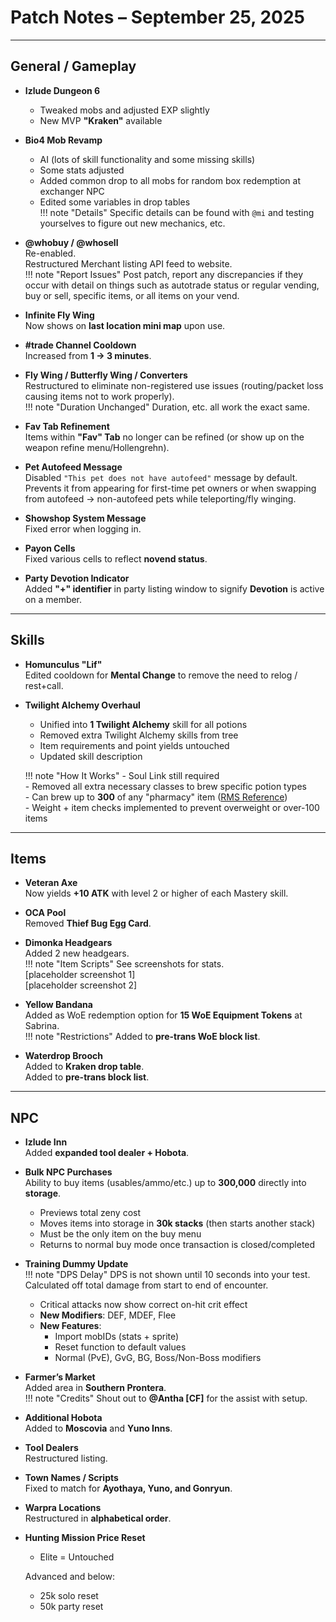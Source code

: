 # Patch Notes – September 25, 2025

---

## General / Gameplay

- **Izlude Dungeon 6**  
  - Tweaked mobs and adjusted EXP slightly  
  - New MVP **"Kraken"** available  

- **Bio4 Mob Revamp**  
  - AI (lots of skill functionality and some missing skills)  
  - Some stats adjusted  
  - Added common drop to all mobs for random box redemption at exchanger NPC  
  - Edited some variables in drop tables  
  !!! note "Details"
      Specific details can be found with `@mi` and testing yourselves to figure out new mechanics, etc.  

- **@whobuy / @whosell**  
  Re-enabled.  
  Restructured Merchant listing API feed to website.  
  !!! note "Report Issues"
      Post patch, report any discrepancies if they occur with detail on things such as autotrade status or regular vending, buy or sell, specific items, or all items on your vend.  

- **Infinite Fly Wing**  
  Now shows on **last location mini map** upon use.  

- **#trade Channel Cooldown**  
  Increased from **1 → 3 minutes**.  

- **Fly Wing / Butterfly Wing / Converters**  
  Restructured to eliminate non-registered use issues (routing/packet loss causing items not to work properly).  
  !!! note "Duration Unchanged"
      Duration, etc. all work the exact same.  

- **Fav Tab Refinement**  
  Items within **"Fav" Tab** no longer can be refined (or show up on the weapon refine menu/Hollengrehn).  

- **Pet Autofeed Message**  
  Disabled `"This pet does not have autofeed"` message by default.  
  Prevents it from appearing for first-time pet owners or when swapping from autofeed → non-autofeed pets while teleporting/fly winging.  

- **Showshop System Message**  
  Fixed error when logging in.  

- **Payon Cells**  
  Fixed various cells to reflect **novend status**.  

- **Party Devotion Indicator**  
  Added **"+" identifier** in party listing window to signify **Devotion** is active on a member.  

---

## Skills

- **Homunculus "Lif"**  
  Edited cooldown for **Mental Change** to remove the need to relog / rest+call.  

- **Twilight Alchemy Overhaul**  
  - Unified into **1 Twilight Alchemy** skill for all potions  
  - Removed extra Twilight Alchemy skills from tree  
  - Item requirements and point yields untouched  
  - Updated skill description  

  !!! note "How It Works"
      - Soul Link still required  
      - Removed all extra necessary classes to brew specific potion types  
      - Can brew up to **300** of any "pharmacy" item ([RMS Reference](https://ratemyserver.net/index.php?page=creation_db&op=4))  
      - Weight + item checks implemented to prevent overweight or over-100 items  

---

## Items

- **Veteran Axe**  
  Now yields **+10 ATK** with level 2 or higher of each Mastery skill.  

- **OCA Pool**  
  Removed **Thief Bug Egg Card**.  

- **Dimonka Headgears**  
  Added 2 new headgears.  
  !!! note "Item Scripts"
      See screenshots for stats.  
      [placeholder screenshot 1]  
      [placeholder screenshot 2]  

- **Yellow Bandana**  
  Added as WoE redemption option for **15 WoE Equipment Tokens** at Sabrina.  
  !!! note "Restrictions"
      Added to **pre-trans WoE block list**.  

- **Waterdrop Brooch**  
  Added to **Kraken drop table**.  
  Added to **pre-trans block list**.  

---

## NPC

- **Izlude Inn**  
  Added **expanded tool dealer + Hobota**.  

- **Bulk NPC Purchases**  
  Ability to buy items (usables/ammo/etc.) up to **300,000** directly into **storage**.  
  - Previews total zeny cost  
  - Moves items into storage in **30k stacks** (then starts another stack)  
  - Must be the only item on the buy menu  
  - Returns to normal buy mode once transaction is closed/completed  

- **Training Dummy Update**  
  !!! note "DPS Delay"
      DPS is not shown until 10 seconds into your test. Calculated off total damage from start to end of encounter.  

  - Critical attacks now show correct on-hit crit effect  
  - **New Modifiers**: DEF, MDEF, Flee  
  - **New Features**:  
    - Import mobIDs (stats + sprite)  
    - Reset function to default values  
    - Normal (PvE), GvG, BG, Boss/Non-Boss modifiers  

- **Farmer’s Market**  
  Added area in **Southern Prontera**.  
  !!! note "Credits"
      Shout out to **@Antha [CF]** for the assist with setup.  

- **Additional Hobota**  
  Added to **Moscovia** and **Yuno Inns**.  

- **Tool Dealers**  
  Restructured listing.  

- **Town Names / Scripts**  
  Fixed to match for **Ayothaya, Yuno, and Gonryun**.  

- **Warpra Locations**  
  Restructured in **alphabetical order**.  

- **Hunting Mission Price Reset**  
  - Elite = Untouched
  
  Advanced and below:
  - 25k solo reset
  - 50k party reset